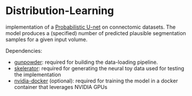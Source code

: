 # Distribution-Learning

implementation of a [Probabilistic U-net](https://arxiv.org/abs/1806.05034) on connectomic datasets. The model  produces a (specified) number of predicted plausible segmentation samples for a given input volume.

Dependencies:

* [gunpowder](https://github.com/funkey/gunpowder): required for building the data-loading pipeline.
* [skelerator](https://github.com/nilsec/skelerator): required for generating the neural toy data used for testing the implementation
* [nvidia-docker](https://github.com/NVIDIA/nvidia-docker) (optional): required for training the model in a docker container that leverages NVIDIA GPUs
